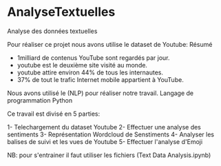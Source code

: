 # AnalyseTextuelles
Analyse des données textuelles

Pour réaliser ce projet  nous avons utilise le dataset de Youtube: 
                            Résumé
- 1milliard de contenus YouTube sont regardés par jour.
- youtube est le deuxième site visité au monde.
- youtube attire environ 44% de tous les internautes.
- 37% de tout le trafic Internet mobile appartient à YouTube.

Nous avons utilisé le (NLP) pour réaliser notre travail.
Langage de programmation Python

Ce travail est divisé en 5 parties:

1- Telechargement du dataset Youtube
2- Effectuer une analyse des sentiments
3- Représentation Wordcloud de Senstiments
4- Analyser les balises de suivi et les vues de Youtube
5- Effectuer l'analyse d'Emoji

NB: pour s'entrainer il faut utiliser les fichiers (Text Data Analysis.ipynb)
